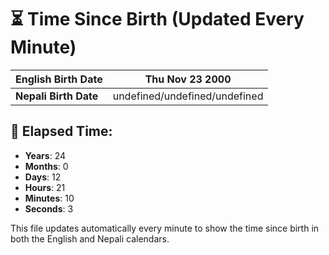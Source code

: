 # ⏳ Time Since Birth (Updated Every Minute)

| **English Birth Date** | Thu Nov 23 2000 |
|------------------------|-------------------------------------|
| **Nepali Birth Date**  | undefined/undefined/undefined                  |

## 📅 Elapsed Time:

- **Years**: 24
- **Months**: 0
- **Days**: 12
- **Hours**: 21
- **Minutes**: 10
- **Seconds**: 3

This file updates automatically every minute to show the time since birth in both the English and Nepali calendars.